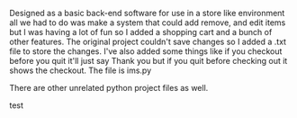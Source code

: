 Designed as a basic back-end software for use in a store like environment all we had to do was make a system that could add remove,
 and edit items but I was having a lot of fun so I added a shopping cart and a bunch of other features. The original project couldn't 
 save changes so I added a .txt file to store the changes. I've also added some things like if you checkout before you quit it'll just say Thank you
 but if you quit before checking out it shows the checkout.
The file is ims.py 

There are other unrelated python project files as well.

test